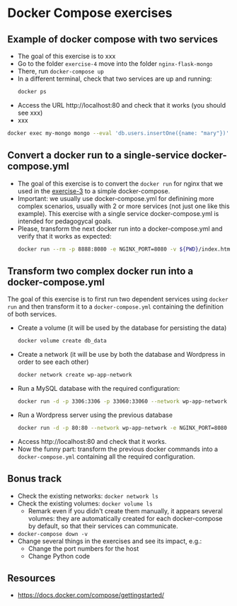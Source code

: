 # Docker Compose exercises

## Example of docker compose with two services

- The goal of this exercise is to xxx
- Go to the folder `exercise-4` move into the folder `nginx-flask-mongo`
- There, run `docker-compose up`
- In a different terminal, check that two services are up and running:
  ```bash
  docker ps
  ```
- Access the URL http://localhost:80 and check that it works (you should see xxx)
- xxx

```bash
docker exec my-mongo mongo --eval 'db.users.insertOne({name: "mary"})'
```

## Convert a docker run to a single-service docker-compose.yml

- The goal of this exercise is to convert the `docker run` for nginx that we used in the [exercise-3](./exercise-3-ports-envs-volumes.md) to a simple docker-compose.
- Important: we usually use docker-compose.yml for definining more complex scenarios, usually with 2 or more services (not just one like this example). This exercise with a single service docker-compose.yml is intended for pedagogycal goals.
- Please, transform the next docker run into a docker-compose.yml and verify that it works as expected:
  ```bash
  docker run --rm -p 8888:8080 -e NGINX_PORT=8080 -v ${PWD}/index.html:/usr/share/nginx/html/index.html -v ${PWD}/conf:/etc/nginx/templates nginx
  ```

## Transform two complex docker run into a docker-compose.yml

The goal of this exercise is to first run two dependent services using `docker run` and then transform it to a `docker-compose.yml` containing the definition of both services.

- Create a volume (it will be used by the database for persisting the data)
  ```bash
  docker volume create db_data
  ```
- Create a network (it will be use by both the database and Wordpress in order to see each other)
  ```bash
  docker network create wp-app-network
  ```
- Run a MySQL database with the required configuration:
  ```bash
  docker run -d -p 3306:3306 -p 33060:33060 --network wp-app-network --network-alias db -e MYSQL_HOST=mysql -e MYSQL_ROOT_PASSWORD=somewordpress -e MYSQL_DATABASE=wordpress -e MYSQL_USER=wordpress -e MYSQL_PASSWORD=wordpress -v db_data:/var/lib/mysql mysql:8.0.19
  ```
- Run a Wordpress server using the previous database
  ```bash
  docker run -d -p 80:80 --network wp-app-network -e NGINX_PORT=8080 -e WORDPRESS_DB_HOST=db -e WORDPRESS_DB_USER=wordpress -e WORDPRESS_DB_PASSWORD=wordpress -e WORDPRESS_DB_NAME=wordpress wordpress
  ```
- Access http://localhost:80 and check that it works.
- Now the funny part: transform the previous docker commands into a `docker-compose.yml` containing all the required configuration.

## Bonus track

- Check the existing networks: `docker network ls`
- Check the existing volumes: `docker volume ls`
  - Remark even if you didn't create them manually, it appears several volumes: they are automatically created for each docker-compose by default, so that their services can communicate.
- `docker-compose down -v`
- Change several things in the exercises and see its impact, e.g.:
  - Change the port numbers for the host
  - Change Python code

## Resources

- https://docs.docker.com/compose/gettingstarted/
